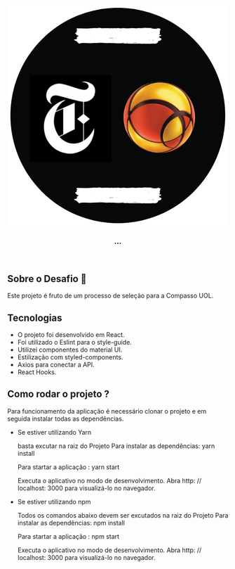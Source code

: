<p align="center">
  <img src="https://github.com/lucianoandrade/compasso-challenge-app/blob/master/src/assets/images/logo.png" alt="Logo created for the Compasso UOL challenge" />
</p>

<h3 align="center">
  ...
</h3>

<br>

## Sobre o Desafio :green_book:

Este projeto é fruto de um processo de seleção para a Compasso UOL.

## Tecnologias
- O projeto foi desenvolvido em React.
- Foi utilizado o Eslint para o style-guide.
- Utilizei componentes do material UI.
- Estilização com styled-components.
- Axios para conectar a API.
- React Hooks.

## Como rodar o projeto ?
Para funcionamento da aplicação é necessário clonar o projeto e em seguida instalar todas as dependências.

- Se estiver utilizando Yarn

  basta excutar na raiz do Projeto
  Para instalar as dependências:
  yarn install

  Para startar a aplicação :
  yarn start

  Executa o aplicativo no modo de desenvolvimento.
  Abra http: // localhost: 3000 para visualizá-lo no navegador.

- Se estiver utilizando npm

  Todos os comandos abaixo devem ser excutados na raiz do Projeto
  Para instalar as dependências:
  npm install

  Para startar a aplicação :
  npm start

  Executa o aplicativo no modo de desenvolvimento.
  Abra http: // localhost: 3000 para visualizá-lo no navegador.